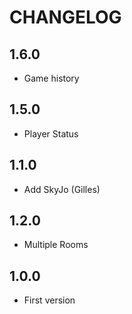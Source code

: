 # CHANGELOG

## 1.6.0

- Game history

## 1.5.0

- Player Status

## 1.1.0

- Add SkyJo (Gilles)

## 1.2.0

- Multiple Rooms

## 1.0.0

- First version
